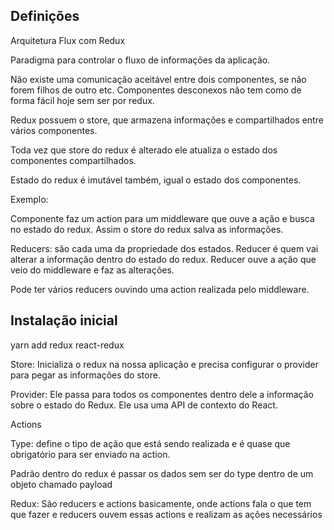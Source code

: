 ## Definições

Arquitetura Flux com Redux

Paradigma para controlar o fluxo de informações da aplicação.

Não existe uma comunicação aceitável entre dois componentes, se não forem filhos de outro etc. Componentes desconexos não tem como de forma fácil hoje sem ser por redux.

Redux possuem o store, que armazena informações e compartilhados entre vários componentes.

Toda vez que store do redux é alterado ele atualiza o estado dos componentes compartilhados.

Estado do redux é imutável também, igual o estado dos componentes.

Exemplo:

Componente faz um action para um middleware que ouve a ação e busca no estado do redux. Assim o store do redux salva as informações.

Reducers: são cada uma da propriedade dos estados. Reducer é quem vai alterar a informação dentro do estado do redux.
Reducer ouve a ação que veio do middleware e faz as alterações.

Pode ter vários reducers ouvindo uma action realizada pelo middleware.

## Instalação inicial

yarn add redux react-redux

Store: Inicializa o redux na nossa aplicação e precisa configurar o provider para pegar as informações do store.

Provider: Ele passa para todos os componentes dentro dele a informação sobre o estado do Redux. Ele usa uma API de contexto do React.

Actions

Type: define o tipo de ação que está sendo realizada e é quase que obrigatório para ser enviado na action.

Padrão dentro do redux é passar os dados sem ser do type dentro de um objeto chamado payload

Redux: São reducers e actions basicamente, onde actions fala o que tem que fazer e reducers ouvem essas actions e realizam as ações necessários
